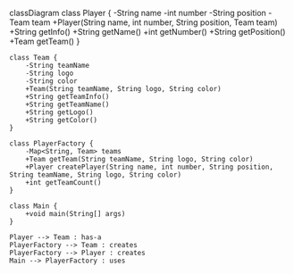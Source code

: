 classDiagram
    class Player {
        -String name
        -int number
        -String position
        -Team team
        +Player(String name, int number, String position, Team team)
        +String getInfo()
        +String getName()
        +int getNumber()
        +String getPosition()
        +Team getTeam()
    }

    class Team {
        -String teamName
        -String logo
        -String color
        +Team(String teamName, String logo, String color)
        +String getTeamInfo()
        +String getTeamName()
        +String getLogo()
        +String getColor()
    }

    class PlayerFactory {
        -Map<String, Team> teams
        +Team getTeam(String teamName, String logo, String color)
        +Player createPlayer(String name, int number, String position, String teamName, String logo, String color)
        +int getTeamCount()
    }

    class Main {
        +void main(String[] args)
    }

    Player --> Team : has-a
    PlayerFactory --> Team : creates
    PlayerFactory --> Player : creates
    Main --> PlayerFactory : uses